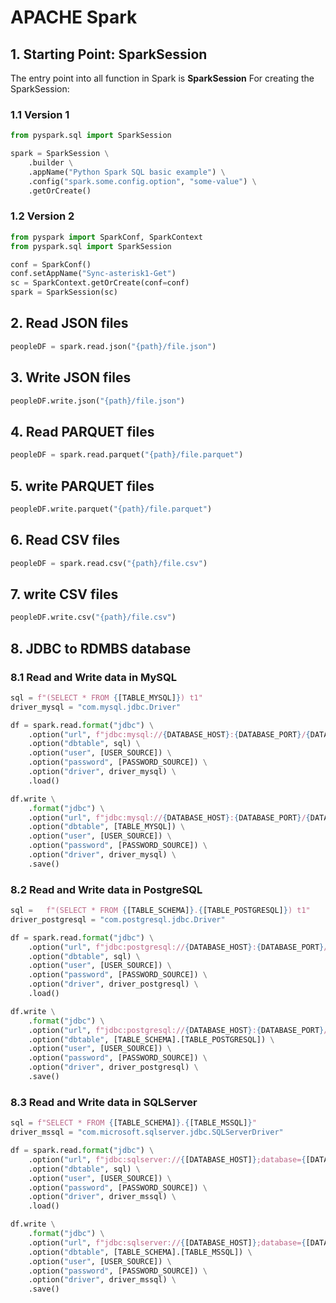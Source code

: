 # APACHE Spark

## 1. Starting Point: SparkSession
The entry point into all function in Spark is **SparkSession**
For creating the SparkSession:
### 1.1 Version 1
```python
from pyspark.sql import SparkSession

spark = SparkSession \
    .builder \
    .appName("Python Spark SQL basic example") \
    .config("spark.some.config.option", "some-value") \
    .getOrCreate()

```
### 1.2 Version 2
```python
from pyspark import SparkConf, SparkContext
from pyspark.sql import SparkSession

conf = SparkConf()
conf.setAppName("Sync-asterisk1-Get")
sc = SparkContext.getOrCreate(conf=conf)
spark = SparkSession(sc)
```

## 2. Read JSON files
```python
peopleDF = spark.read.json("{path}/file.json")
```

## 3. Write JSON files
```python
peopleDF.write.json("{path}/file.json")
```

## 4. Read PARQUET files
```python
peopleDF = spark.read.parquet("{path}/file.parquet")
```

## 5. write PARQUET files
```python
peopleDF.write.parquet("{path}/file.parquet")
```

## 6. Read CSV files
```python
peopleDF = spark.read.csv("{path}/file.csv")
```

## 7. write CSV files
```python
peopleDF.write.csv("{path}/file.csv")
```

## 8. JDBC to RDMBS database
### 8.1 Read and Write data in MySQL 
```python
sql = f"(SELECT * FROM {[TABLE_MYSQL]}) t1"
driver_mysql = "com.mysql.jdbc.Driver"

df = spark.read.format("jdbc") \
    .option("url", f"jdbc:mysql://{DATABASE_HOST}:{DATABASE_PORT}/{DATABASE_SOURCE}") \
    .option("dbtable", sql) \
    .option("user", [USER_SOURCE]) \
    .option("password", [PASSWORD_SOURCE]) \
    .option("driver", driver_mysql) \
    .load()

df.write \
    .format("jdbc") \
    .option("url", f"jdbc:mysql://{DATABASE_HOST}:{DATABASE_PORT}/{DATABASE_SOURCE}") \
    .option("dbtable", [TABLE_MYSQL]) \
    .option("user", [USER_SOURCE]) \
    .option("password", [PASSWORD_SOURCE]) \
    .option("driver", driver_mysql) \
    .save()
```
### 8.2 Read and Write data in PostgreSQL
```python
sql =   f"(SELECT * FROM {[TABLE_SCHEMA]}.{[TABLE_POSTGRESQL]}) t1"
driver_postgresql = "com.postgresql.jdbc.Driver"

df = spark.read.format("jdbc") \
    .option("url", f"jdbc:postgresql://{DATABASE_HOST}:{DATABASE_PORT}/{DATABASE_SOURCE}") \
    .option("dbtable", sql) \
    .option("user", [USER_SOURCE]) \
    .option("password", [PASSWORD_SOURCE]) \
    .option("driver", driver_postgresql) \
    .load()

df.write \
    .format("jdbc") \
    .option("url", f"jdbc:postgresql://{DATABASE_HOST}:{DATABASE_PORT}/{DATABASE_SOURCE}") \
    .option("dbtable", [TABLE_SCHEMA].[TABLE_POSTGRESQL]) \
    .option("user", [USER_SOURCE]) \
    .option("password", [PASSWORD_SOURCE]) \
    .option("driver", driver_postgresql) \
    .save()
```
### 8.3 Read and Write data in SQLServer
```python
sql = f"SELECT * FROM {[TABLE_SCHEMA]}.{[TABLE_MSSQL]}"
driver_mssql = "com.microsoft.sqlserver.jdbc.SQLServerDriver"

df = spark.read.format("jdbc") \
    .option("url", f"jdbc:sqlserver://{[DATABASE_HOST]};database={[DATABASE_SOURCE]}") \
    .option("dbtable", sql) \
    .option("user", [USER_SOURCE]) \
    .option("password", [PASSWORD_SOURCE]) \
    .option("driver", driver_mssql) \
    .load()

df.write \
    .format("jdbc") \
    .option("url", f"jdbc:sqlserver://{[DATABASE_HOST]};database={[DATABASE_SOURCE]}") \
    .option("dbtable", [TABLE_SCHEMA].[TABLE_MSSQL]) \
    .option("user", [USER_SOURCE]) \
    .option("password", [PASSWORD_SOURCE]) \
    .option("driver", driver_mssql) \
    .save()
```
